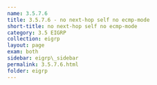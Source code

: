 ```yaml
---
name: 3.5.7.6
title: 3.5.7.6 - no next-hop self no ecmp-mode
short-title: no next-hop self no ecmp-mode 
category: 3.5 EIGRP
collection: eigrp
layout: page
exam: both
sidebar: eigrp\_sidebar
permalink: 3.5.7.6.html
folder: eigrp
---
```

